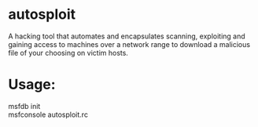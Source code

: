 # autosploit
A hacking tool that automates and encapsulates scanning, exploiting and gaining access to machines over a network range to download a malicious file of your choosing on victim hosts.

<h1>Usage:</h1> 
msfdb init  <br/> 
msfconsole autosploit.rc

